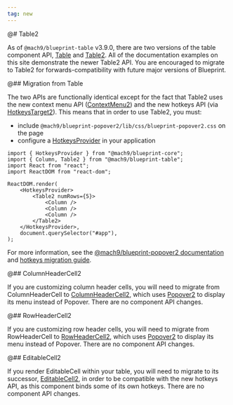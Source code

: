 ```yaml
---
tag: new
---
```


@# Table2

As of `@mach9/blueprint-table` v3.9.0, there are two versions of the table component API,
[Table](#table/api.table) and [Table2](#table/table2). All of the documentation examples
on this site demonstrate the newer Table2 API. You are encouraged to migrate to Table2
for forwards-compatibility with future major versions of Blueprint.

@## Migration from Table

The two APIs are functionally identical except for the fact that Table2 uses the new context menu API
([ContextMenu2](#popover2-package/context-menu2)) and the new hotkeys API (via
[HotkeysTarget2](#core/components/hotkeys-target2)). This means that in order to use Table2, you must:

- include `@mach9/blueprint-popover2/lib/css/blueprint-popover2.css` on the page
- configure a [HotkeysProvider](#core/context/hotkeys-provider) in your application

```tsx
import { HotkeysProvider } from "@mach9/blueprint-core";
import { Column, Table2 } from "@mach9/blueprint-table";
import React from "react";
import ReactDOM from "react-dom";

ReactDOM.render(
    <HotkeysProvider>
        <Table2 numRows={5}>
            <Column />
            <Column />
            <Column />
        </Table2>
    </HotkeysProvider>,
    document.querySelector("#app"),
);
```

For more information, see the [@mach9/blueprint-popover2 documentation](#popover2-package) and
[hotkeys migration guide](https://github.com/palantir/blueprint/wiki/HotkeysTarget-&-useHotkeys-migration).

@## ColumnHeaderCell2

If you are customizing column header cells, you will need to migrate from ColumnHeaderCell to
[ColumnHeaderCell2](#table/api.columnheadercell2), which uses [Popover2](#popover2-package/popover2) to display
its menu instead of Popover. There are no component API changes.

@## RowHeaderCell2

If you are customizing row header cells, you will need to migrate from RowHeaderCell to
[RowHeaderCell2](#table/api.rowheadercell2), which uses [Popover2](#popover2-package/popover2) to display
its menu instead of Popover. There are no component API changes.

@## EditableCell2

If you render EditableCell within your table, you will need to migrate to its successor,
[EditableCell2](#table/api.editablecell2), in order to be compatible with the new hotkeys API, as this
component binds some of its own hotkeys. There are no component API changes.
